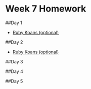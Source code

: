 
# Week 7 Homework

##Day 1
- [Ruby Koans (optional)](https://github.com/sf-wdi-33/ruby-koans)

##Day 2
- [Ruby Koans (optional)](https://github.com/sf-wdi-33/ruby-koans)

##Day 3


##Day 4


##Day 5

